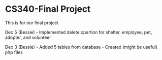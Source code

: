 # CS340-Final Project
This is for our final project


Dec 5 (Bessie)
    - Implemented delete opartion for shelter, employee, pet, adopter, and volunteer

Dec 3 (Bessie)
    - Added 5 tables from database
    - Created (might be useful) php files